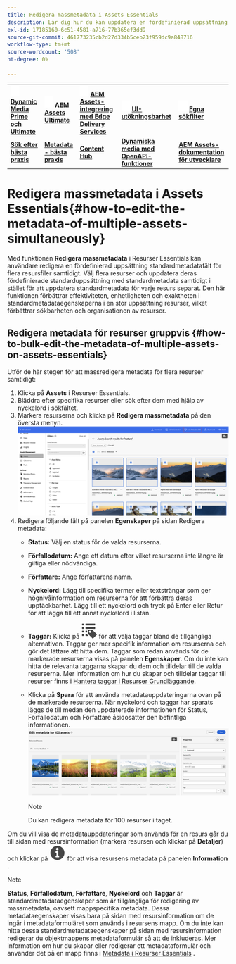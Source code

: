 ```yaml
---
title: Redigera massmetadata i Assets Essentials
description: Lär dig hur du kan uppdatera en fördefinierad uppsättning med standardmetadatafält för flera resurser som är tillgängliga i Assets Essentials samtidigt.
exl-id: 17185160-6c51-4581-a716-77b365ef3dd9
source-git-commit: 461773235cb2d27d334b5ceb23f959dc9a848716
workflow-type: tm+mt
source-wordcount: '508'
ht-degree: 0%

---
```



<table>
    <tr>
        <td>
            <img src="assets/new2.gif" width="20px" height="25px" alt="new">
            <a href="https://experienceleague.adobe.com/en/docs/experience-manager-cloud-service/content/assets/dynamicmedia/dm-prime-ultimate"><b> Dynamic Media Prime och Ultimate </b></a>
        </td>
        <td>
            <img src="assets/new2.gif" width="20px" height="25px" alt="new">
            <a href="https://experienceleague.adobe.com/en/docs/experience-manager-cloud-service/content/assets/assets-ultimate-overview"><b> AEM Assets Ultimate </b></a>
        </td>
        <td>
            <img src="assets/new2.gif" width="20px" height="25px" alt="new">
            <a href="http://experienceleague.adobe.com/en/docs/experience-manager-cloud-service/content/assets/integrate-aem-assets-edge-delivery-services"><b> AEM Assets-integrering med Edge Delivery Services </b></a>
        </td>
        <td>
            <img src="assets/new2.gif" width="20px" height="25px" alt="new">
            <a href="https://experienceleague.adobe.com/en/docs/experience-manager-cloud-service/content/assets/assets-view/aem-assets-view-ui-extensibility"><b> UI-utökningsbarhet </b></a>
        </td>
          <td>
            <img src="assets/new2.gif" width="20px" height="25px" alt="new">
            <a href="https://experienceleague.adobe.com/en/docs/experience-manager-assets-essentials/help/custom-search-filters"><b> Egna sökfilter </b></a>
        </td>
    </tr>
    <tr>
        <td>
            <a href="https://experienceleague.adobe.com/en/docs/experience-manager-cloud-service/content/assets/best-practices/search-best-practices"><b>Sök efter bästa praxis</b></a>
        </td>
        <td>
            <a href="https://experienceleague.adobe.com/en/docs/experience-manager-cloud-service/content/assets/best-practices/metadata-best-practices"><b>Metadata - bästa praxis</b></a>
        </td>
        <td>
            <a href="https://experienceleague.adobe.com/en/docs/experience-manager-cloud-service/content/assets/content-hub/product-overview"><b>Content Hub</b></a>
        </td>
        <td>
            <a href="https://experienceleague.adobe.com/en/docs/experience-manager-cloud-service/content/assets/dynamicmedia/dynamic-media-open-apis/dynamic-media-open-apis-overview"><b>Dynamiska media med OpenAPI-funktioner</b></a>
        </td>
        <td>
            <a href="https://developer.adobe.com/experience-cloud/experience-manager-apis/"><b>AEM Assets-dokumentation för utvecklare</b></a>
        </td>
    </tr>
</table>

# Redigera massmetadata i Assets Essentials{#how-to-edit-the-metadata-of-multiple-assets-simultaneously}

Med funktionen **Redigera massmetadata** i Resurser Essentials kan användare redigera en fördefinierad uppsättning standardmetadatafält för flera resursfiler samtidigt. Välj flera resurser och uppdatera deras fördefinierade standarduppsättning med standardmetadata samtidigt i stället för att uppdatera standardmetadata för varje resurs separat. Den här funktionen förbättrar effektiviteten, enhetligheten och exaktheten i standardmetadataegenskaperna i en stor uppsättning resurser, vilket förbättrar sökbarheten och organisationen av resurser.

## Redigera metadata för resurser gruppvis {#how-to-bulk-edit-the-metadata-of-multiple-assets-on-assets-essentials}

Utför de här stegen för att massredigera metadata för flera resurser samtidigt:

1. Klicka på **Assets** i Resurser Essentials.
1. Bläddra efter specifika resurser eller sök efter dem med hjälp av nyckelord i sökfältet.
1. Markera resurserna och klicka på **Redigera massmetadata** på den översta menyn.
   ![bulk-metadata-edit](/help/using/assets/bulk-metadata-edit1.png)
1. Redigera följande fält på panelen **Egenskaper** på sidan Redigera metadata:
   * **Status:** Välj en status för de valda resurserna.
   * **Förfallodatum:** Ange ett datum efter vilket resurserna inte längre är giltiga eller nödvändiga.
   * **Författare:** Ange författarens namn.
   * **Nyckelord:** Lägg till specifika termer eller textsträngar som ger högnivåinformation om resurserna för att förbättra deras upptäckbarhet. Lägg till ett nyckelord och tryck på Enter eller Retur för att lägga till ett annat nyckelord i listan.
   * **Taggar:** Klicka på ![taggikonen](/help/using/assets/tags-icon.svg) för att välja taggar bland de tillgängliga alternativen. Taggar ger mer specifik information om resurserna och gör det lättare att hitta dem. Taggar som redan används för de markerade resurserna visas på panelen **Egenskaper**. Om du inte kan hitta de relevanta taggarna skapar du dem och tilldelar till de valda resurserna. Mer information om hur du skapar och tilldelar taggar till resurser finns i [Hantera taggar i Resurser Grundläggande](/help/using/tagging-management.md).
   * Klicka på **Spara** för att använda metadatauppdateringarna ovan på de markerade resurserna. När nyckelord och taggar har sparats läggs de till medan den uppdaterade informationen för Status, Förfallodatum och Författare åsidosätter den befintliga informationen.
     ![save-bulk-metadata-edit-properties](/help/using/assets/save-bulk-metadata-edit-properties2.png)

     >[!NOTE]
     >
     >Du kan redigera metadata för 100 resurser i taget.

Om du vill visa de metadatauppdateringar som används för en resurs går du till sidan med resursinformation (markera resursen och klickar på **Detaljer**) och klickar på ![](/help/using/assets/info-icon-solid-black.svg) för att visa resursens metadata på panelen **Information** .

>[!NOTE]
>
>**Status**, **Förfallodatum**, **Författare**, **Nyckelord** och **Taggar** är standardmetadataegenskaper som är tillgängliga för redigering av massmetadata, oavsett mappspecifika metadata. Dessa metadataegenskaper visas bara på sidan med resursinformation om de ingår i metadataformuläret som används i resursens mapp. Om du inte kan hitta dessa standardmetadataegenskaper på sidan med resursinformation redigerar du objektmappens metadataformulär så att de inkluderas. Mer information om hur du skapar eller redigerar ett metadataformulär och använder det på en mapp finns i [Metadata i Resurser Essentials](/help/using/metadata.md) .
